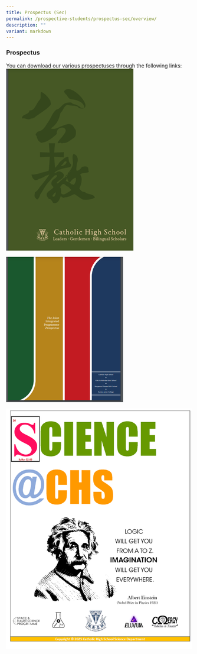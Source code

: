 ```yaml
---
title: Prospectus (Sec)
permalink: /prospective-students/prospectus-sec/overview/
description: ""
variant: markdown
---
```

### Prospectus


You can download our various prospectuses through the following links:
[![Catholic High School Prospectus](/images/Secondary/CatholichighschoolProspectus.png)](https://drive.google.com/file/d/1NGGq4F0HehOJXhUPPextx9mQoG3g_tPG/view)

[![The Joint Integrated Programme Prospectus](/images/Secondary/JointIntegratedProgramme.png)](https://drive.google.com/file/d/1HDosgSsvWyIUklkdmHWl248aWnxbHESw/view)

[![Science@CHS Prospectus](/images/Secondary/2025_CHS_Science_Prospectus_Cover.png)](https://drive.google.com/file/d/1TPOrWrrDJRzePJye82XZbagVIUTBoifP/view)